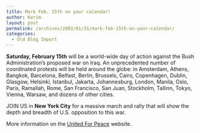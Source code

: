 ```yaml
---
title: Mark Feb. 15th on your calendar!
author: Kerim
layout: post
permalink: /archives/2003/01/31/mark-feb-15th-on-your-calendar/
categories:
  - Old Blog Import
---
```

<a href="http://www.unitedforpeace.org/article.php?list=sub&sub=30" onclick="_gaq.push(['_trackEvent', 'outbound-article', 'http://www.unitedforpeace.org/article.php?list=sub&sub=30', '']);" ></a>

**Saturday, February 15th** will be a world-wide day of action against the Bush Administration&#8217;s proposed war on Iraq. An unprecedented number of coordinated protests will be held around the globe: in Amsterdam, Athens, Bangkok, Barcelona, Belfast, Berlin, Brussels, Cairo, Copenhagen, Dublin, Glasgow, Helsinki, Istanbul, Jakarta, Johannesburg, London, Manila, Oslo, Paris, Ramallah, Rome, San Francisco, San Juan, Stockholm, Tallinn, Tokyo, Vienna, Warsaw, and dozens of other cities.

JOIN US in **New York City** for a massive march and rally that will show the depth and breadth of U.S. opposition to this war.

More information on the <a href="http://www.unitedforpeace.org/article.php?list=sub&sub=30" onclick="_gaq.push(['_trackEvent', 'outbound-article', 'http://www.unitedforpeace.org/article.php?list=sub&sub=30', 'United For Peace']);" >United For Peace</a> website.

